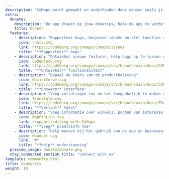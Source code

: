 ```yaml
---
description: "CoMaps wordt gemaakt en onderhouden door mensen zoals jij"
extra:
  donate:
    description: "De app draait op jouw donaties, help de app te verbeteren"
    title: Doneer
  features:
    - description: "Rapporteer bugs, bespreek ideeën en stel functies voor"
      icon: chats.svg
      link: https://codeberg.org/comaps/comaps/issues
      title: "**Rapporteer** bugs"
    - description: "Ontwikkel nieuwe features, help bugs op te lossen en beoordeel code"
      icon: CodeBlock.svg
      link: https://codeberg.org/comaps/comaps/src/branch/main/docs/CONTRIBUTING.md
      title: "**Ontwikkel** functionaliteit"
    - description: "Bepaal de koers van de productbeleving"
      icon: BezierCurve.svg
      link: https://codeberg.org/comaps/comaps/src/branch/main/docs/CONTRIBUTING.md
      title: "**Ontwerp** interface"
    - description: "Voeg vertalingen toe om het toegankelijk te maken voor meer mensen wereldwijd"
      icon: Translate.svg
      link: https://codeberg.org/comaps/comaps/src/branch/main/docs/TRANSLATIONS.md
      title: "**Vertaal** tekst"
    - description: "Voeg informatie over winkels, punten van interesse, trails en openbaar vervoer toe aan OpenStreetMap"
      icon: MapPinLine.svg
      link: /support/editing-with-CoMaps
      title: "**Voeg** plaatsinfo toe"
    - description: "Help mensen bij het gebruik van de app en beantwoord vragen"
      icon: Headset.svg
      link: "#"
      title: "**Help** ondersteuning"
  preview_image: donate/donate.png
  stay_connected_section_title: "connect with us"
template: community.html
title: Community
weight: 10
---
```

